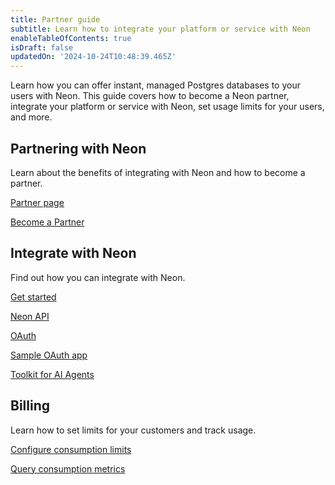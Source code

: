 ```yaml
---
title: Partner guide
subtitle: Learn how to integrate your platform or service with Neon
enableTableOfContents: true
isDraft: false
updatedOn: '2024-10-24T10:48:39.465Z'
---
```


Learn how you can offer instant, managed Postgres databases to your users with Neon. This guide covers how to become a Neon partner, integrate your platform or service with Neon, set usage limits for your users, and more.

<CTA title="Explore our partner success stories" description="Discover how partners like <a href='/blog/neon-postgres-on-vercel'>Vercel</a>, <a href='https://www.linkedin.com/posts/nikitashamgunov_heres-the-story-on-how-we-accidentally-created-activity-7242909460304699393-6mr2/'>Replit</a>, <a href='/blog/how-retool-uses-retool-and-the-neon-api-to-manage-300k-postgres-databases'>Retool</a>, and <a href='https://www.koyeb.com/blog/serverless-postgres-public-preview'>Koyeb</a> have integrated Neon into their platforms." isIntro></CTA>

## Partnering with Neon

Learn about the benefits of integrating with Neon and how to become a partner.

<DetailIconCards>

<a href="https://neon.tech/partners" description="Read about the benefits of partnering with Neon" icon="handshake">Partner page</a>

<a href="https://neon.tech/partners#partners-apply" description="Request a meeting with our partnership team" icon="todo">Become a Partner</a>

</DetailIconCards>

## Integrate with Neon

Find out how you can integrate with Neon.

<DetailIconCards>

<a href="/docs/guides/partner-get-started" description="Learn the essentials for integrating with Neon" icon="import">Get started</a>

<a href="/docs/reference/api-reference" description="Integrate using the Neon API" icon="transactions">Neon API</a>

<a href="/docs/guides/oauth-integration" description="Integrate with Neon using OAuth" icon="check">OAuth</a>

<a href="https://github.com/neondatabase/neon-branches-visualizer" description="Check out a sample OAuth application" icon="lock-landscape">Sample OAuth app</a>

<a href="https://github.com/neondatabase/toolkit" description="Spin up a Postgres database in seconds" icon="openai">Toolkit for AI Agents</a>

</DetailIconCards>

## Billing

Learn how to set limits for your customers and track usage.

<DetailIconCards>

<a href="/docs/guides/partner-consumption-limits" description="Use the Neon API to set consumption limits for your customers" icon="cheque">Configure consumption limits</a>

<a href="/docs/guides/partner-consumption-metrics" description="Track usage with Neon's consumption metrics APIs" icon="queries">Query consumption metrics</a>

</DetailIconCards>
